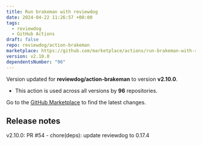```yaml
---
title: Run brakeman with reviewdog
date: 2024-04-22 11:26:57 +00:00
tags:
  - reviewdog
  - GitHub Actions
draft: false
repo: reviewdog/action-brakeman
marketplace: https://github.com/marketplace/actions/run-brakeman-with-reviewdog
version: v2.10.0
dependentsNumber: "96"
---
```



Version updated for **reviewdog/action-brakeman** to version **v2.10.0**.
- This action is used across all versions by **96** repositories.

Go to the [GitHub Marketplace](https://github.com/marketplace/actions/run-brakeman-with-reviewdog) to find the latest changes.

## Release notes

v2.10.0: PR #54 - chore(deps): update reviewdog to 0.17.4
